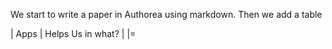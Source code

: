 We start to write a paper in Authorea using markdown. Then we add a table 

| Apps | Helps Us in what? |
|=